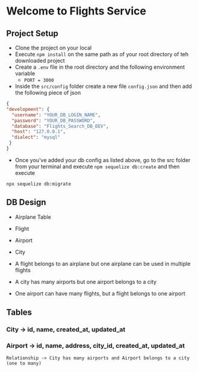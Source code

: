 # Welcome to Flights Service

## Project Setup

 - Clone the project on your local 
 - Execute `npm install` on the same path as of your root directory of teh downloaded project
 - Create a `.env` file in the root directory and the following environment variable
    - `PORT = 3000`
  - Inside the `src/config` folder create a new file `config.json` and then add the following piece of json

  ``` json
  {
  "development": {
    "username": "YOUR_DB_LOGIN_NAME",
    "password": "YOUR_DB_PASSWORD",
    "database": "Flights_Search_DB_DEV",
    "host": "127.0.0.1",
    "dialect": "mysql"
   }
  }
  ```
  - Once you've added your db config as listed above, go to the src folder from your terminal and execute `npm sequelize db:create`
  and then execute

  `npx sequelize db:migrate`

  ## DB Design
   - Airplane Table
   - Flight
   - Airport
   - City

   - A flight belongs to an airplane but one airplane can be used in multiple flights
   - A city has many airports but one airport belongs to a city
   - One airport can have many flights, but a flight belongs to one airport

   ## Tables

   ### City -> id, name, created_at, updated_at
   ### Airport -> id, name, address, city_id, created_at, updated_at
    Relationship -> City has many airports and Airport belongs to a city (one to many)